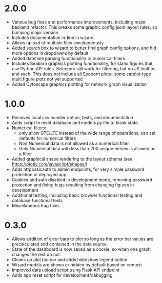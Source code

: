 # 2.0.0

- Various bug fixes and performance improvements, including major backend refactor. This breaks some graphic config jsom layout rules, so bumping major version
- Includes documentation in-line in wizard
- Allows upload of multiple files simultaneously
- Added search box to wizard to better find graph config options, and hid more options in dropdowns by default
- Added datetime parsing functionality to numerical filters
- Includes Seaborn graphics plotting functionality, for static figures that use Python API rules. Selectors still work for filtering, but no JS tooltips and such. This does not include all Seaborn plots- some catplot-type multi figure plots not yet supported
- Added Cytoscape graphics plotting for network graph visualization


# 1.0.0

- Removes local csv handler option, tests, and documentation
- Adds script to reset database and models.py file to blank state.
- Numerical filters: 
    - only allow GTE/LTE instead of the wide range of operations, can set defaults for numerical filters
    - Non Numerical data is not allowed as a numerical filter
    - Only Numerical data with less than 200 unique entries is allowed as a filter
- Added graphical shape rendering to the layout schema (see https://plotly.com/javascript/shapes/)
- Adds httpbasicauth to admin endpoints, for very simple password protection of deployed app 
- Cookies and auth disabled in development mode, removing password protection and fixing bugs resulting from changing figures in development
- Additional testing, including basic browser functional testing and database functional tests
- Miscelaneous bug fixes


# 0.3.0

- Allows addition of error bars to plot so long as the error bar values are precalculated and contained in the data source.
- State of the dashboard is now saved as a cookie, so when one graph changes the rest do not.
- Cleans up plot toolbar and adds hide/show legend button
- Wizard modals are shown or hidden by default  based on context
- Improved data upload script using Flask API endpoint
- Adds app reset script for development/debugging